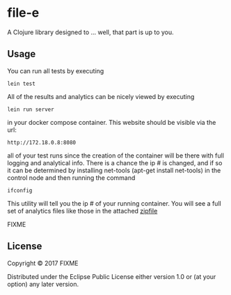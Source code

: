# file-e

A Clojure library designed to ... well, that part is up to you.

## Usage

You can run all tests by executing

    lein test
    
All of the results and analytics can be nicely viewed by executing
   
    lein run server
    
in your docker compose container.  This website should be visible via the url:
    
    http://172.18.0.8:8080
    
all of your test runs since the creation of the container will be there with full
logging and analytical info.  There is a chance the ip # is changed, and if so it
can be determined by installing net-tools (apt-get install net-tools) in the control
node and then running the command

    ifconfig
    
This utility will tell you the ip # of your running container.  You will see a full
set of analytics files like those in the attached [zipfile](20170428T015646.000Z.zip)    

FIXME

## License

Copyright © 2017 FIXME

Distributed under the Eclipse Public License either version 1.0 or (at
your option) any later version.
